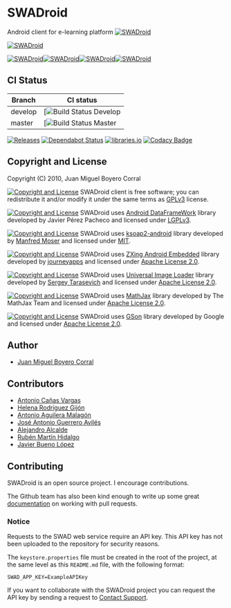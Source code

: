 SWADroid
========

Android client for e-learning platform [![SWADroid](https://openswad.org/logo/swad84x24.png)](http://openswad.org/)

[![SWADroid](http://developer.android.com/images/brand/en_generic_rgb_wo_45.png)](https://play.google.com/store/apps/details?id=es.ugr.swad.swadroid)

[![SWADroid](http://upload.wikimedia.org/wikipedia/commons/c/c8/Farm-Fresh_twitter_1.png)](http://twitter.com/SWADroid)[![SWADroid](http://upload.wikimedia.org/wikipedia/commons/4/4d/Farm-Fresh_facebook.png)](https://www.facebook.com/SWADroid)[![SWADroid](https://upload.wikimedia.org/wikipedia/commons/thumb/5/5c/Telegram_Messenger.png/35px-Telegram_Messenger.png?uselang=es)](https://telegram.me/swadroid)[![SWADroid](https://s.w.org/about/images/logos/wordpress-logo-32-blue.png)](http://swadroid.wordpress.com)

CI Status
---------

|Branch|CI status|
|------|---------|
|develop|[![Build Status Develop](https://github.com/Amab/SWADroid/actions/workflows/android-build.yml/badge.svg?branch=develop)|
|master|[![Build Status Master](https://github.com/Amab/SWADroid/actions/workflows/android-build.yml/badge.svg?branch=master)|

[![Releases](https://img.shields.io/github/release/Amab/SWADroid.svg)](https://github.com/Amab/SWADroid/releases/latest)
[![Dependabot Status](https://api.dependabot.com/badges/status?host=github&repo=Amab/SWADroid)](https://dependabot.com)
[![libraries.io](https://img.shields.io/librariesio/github/Amab/SWADroid.svg)](https://libraries.io/github/Amab/SWADroid)
[![Codacy Badge](https://api.codacy.com/project/badge/Grade/41ded03ee87d4ceaaafc976a7529bcf3)](https://www.codacy.com/manual/Amab/SWADroid?utm_source=github.com&amp;utm_medium=referral&amp;utm_content=Amab/SWADroid&amp;utm_campaign=Badge_Grade)

Copyright and License
---------------------

Copyright (C) 2010, Juan Miguel Boyero Corral

[![Copyright and License](https://img.shields.io/badge/license-GPLv3-green.svg?style=flat)](http://www.gnu.org/licenses/gpl.html) SWADroid client is free software; you can redistribute it and/or modify it under the same terms as [GPLv3](http://www.gnu.org/licenses/gpl.html) license.

[![Copyright and License](https://img.shields.io/badge/license-LGPLv3-green.svg?style=flat)](http://www.gnu.org/licenses/lgpl.html) SWADroid uses [Android DataFrameWork](http://code.google.com/p/androiddataframework/) library developed by Javier Pérez Pacheco and licensed under [LGPLv3](http://www.gnu.org/licenses/lgpl.html).

[![Copyright and License](https://img.shields.io/badge/license-MIT-green.svg?style=flat)](http://www.opensource.org/licenses/mit-license.php) SWADroid uses [ksoap2-android](https://github.com/simpligility/ksoap2-android) library developed by [Manfred Moser](https://github.com/mosabua) and licensed under [MIT](http://www.opensource.org/licenses/mit-license.php).

[![Copyright and License](https://img.shields.io/badge/license-Apache%202-green.svg?style=flat)](http://www.apache.org/licenses/LICENSE-2.0) SWADroid uses [ZXing Android Embedded](https://github.com/journeyapps/zxing-android-embedded) library developed by [journeyapps](https://github.com/journeyapps) and licensed under [Apache License 2.0](http://www.apache.org/licenses/LICENSE-2.0).

[![Copyright and License](https://img.shields.io/badge/license-Apache%202-green.svg?style=flat)](http://www.apache.org/licenses/LICENSE-2.0) SWADroid uses [Universal Image Loader](https://github.com/nostra13/Android-Universal-Image-Loader) library developed by [Sergey Tarasevich](https://github.com/nostra13) and licensed under [Apache License 2.0](http://www.apache.org/licenses/LICENSE-2.0).

[![Copyright and License](https://img.shields.io/badge/license-Apache%202-green.svg?style=flat)](http://www.apache.org/licenses/LICENSE-2.0) SWADroid uses [MathJax](https://www.mathjax.org/) library developed by The MathJax Team and licensed under [Apache License 2.0](http://www.apache.org/licenses/LICENSE-2.0).

[![Copyright and License](https://img.shields.io/badge/license-Apache%202-green.svg?style=flat)](http://www.apache.org/licenses/LICENSE-2.0) SWADroid uses [GSon](https://github.com/google/gson) library developed by Google and licensed under [Apache License 2.0](http://www.apache.org/licenses/LICENSE-2.0).

Author
------

-	[Juan Miguel Boyero Corral](http://www.linkedin.com/pub/juan-miguel-boyero-corral/27/362/163)

Contributors
------------

-	[Antonio Cañas Vargas](http://www.ugr.es/~acanas/)
-	[Helena Rodríguez Gijón](http://prezi.com/user/7ofwrjzwrfsq/)
-	[Antonio Aguilera Malagón](http://www.slideshare.net/antonioaguileramalagon)
-	[José Antonio Guerrero Avilés](http://www.linkedin.com/in/antonioguerreroaviles)
-	[Alejandro Alcalde](http://elbauldelprogramador.com/)
-	[Rubén Martín Hidalgo](https://github.com/romilgildo)
-	[Javier Bueno López](https://github.com/JaviBL8)

Contributing
------------

SWADroid is an open source project. I encourage contributions.

The Github team has also been kind enough to write up some great [documentation](https://help.github.com/articles/about-pull-requests/) on working with pull requests.

### Notice

Requests to the SWAD web service require an API key. This API key has not been uploaded to the repository for security reasons.  

The `keystore.properties` file must be created in the root of the project, at the same level as this `README.md` file, with the following format:  

`SWAD_APP_KEY=ExampleAPIKey`  

If you want to collaborate with the SWADroid project you can request the API key by sending a request to [Contact Support](mailto:swadroid.gmail.com).
